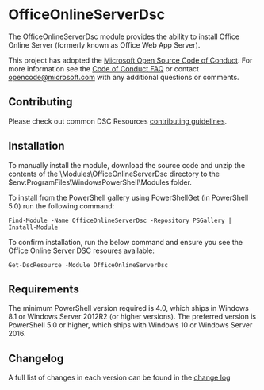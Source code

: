 # OfficeOnlineServerDsc

The OfficeOnlineServerDsc module provides the ability to install Office Online
Server (formerly known as Office Web App Server).

This project has adopted the [Microsoft Open Source Code of Conduct](https://opensource.microsoft.com/codeofconduct/).
For more information see the [Code of Conduct FAQ](https://opensource.microsoft.com/codeofconduct/faq/)
or contact [opencode@microsoft.com](mailto:opencode@microsoft.com) with any
additional questions or comments.

## Contributing

Please check out common DSC Resources [contributing guidelines](https://github.com/PowerShell/DscResource.Kit/blob/master/CONTRIBUTING.md).

## Installation

To manually install the module, download the source code and unzip the contents
of the \Modules\OfficeOnlineServerDsc directory to the
$env:ProgramFiles\WindowsPowerShell\Modules folder.

To install from the PowerShell gallery using PowerShellGet (in PowerShell 5.0)
run the following command:

    Find-Module -Name OfficeOnlineServerDsc -Repository PSGallery | Install-Module

To confirm installation, run the below command and ensure you see the Office
Online Server DSC resoures available:

    Get-DscResource -Module OfficeOnlineServerDsc

## Requirements

The minimum PowerShell version required is 4.0, which ships in Windows 8.1 or
Windows Server 2012R2 (or higher versions). The preferred version is PowerShell
5.0 or higher, which ships with Windows 10 or Windows Server 2016.

## Changelog

A full list of changes in each version can be found in the [change log](CHANGELOG.md)
